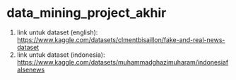 ﻿# data_mining_project_akhir
 1. link untuk dataset (english): https://www.kaggle.com/datasets/clmentbisaillon/fake-and-real-news-dataset
 2. link untuk dataset (indonesia): https://www.kaggle.com/datasets/muhammadghazimuharam/indonesiafalsenews
